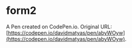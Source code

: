 # form2

A Pen created on CodePen.io. Original URL: [https://codepen.io/davidmatyas/pen/abyWOyw](https://codepen.io/davidmatyas/pen/abyWOyw).


